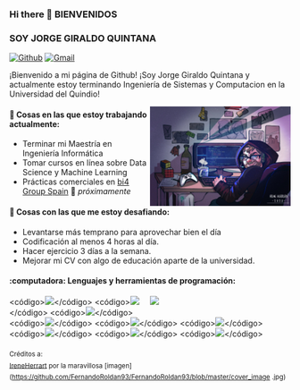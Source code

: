 ### Hi there 👋   BIENVENIDOS
### SOY JORGE GIRALDO QUINTANA

[![Github](https://img.shields.io/badge/-Github-000?style=flat&logo=Github&logoColor=white)](https://https://github.com/jorgegiraldo)
[![Gmail](https://img.shields.io/badge/-Gmail-c14438?style=flat&logo=Gmail&logoColor=white)](mailto:JEGIRALDOQ@UQVIRTUAL.EDU.CO)

¡Bienvenido a mi página de Github! ¡Soy Jorge Giraldo Quintana y actualmente estoy terminando  Ingeniería de Sistemas y Computacion en la Universidad del Quindio!  

<img align="right" alt="img" src="https://github.com/FernandoRoldan93/FernandoRoldan93/blob/master/cover_image.jpg" width="50%" height="auto" />


#### 🌱 Cosas en las que estoy trabajando actualmente:
- Terminar mi Maestría en Ingeniería Informática  
- Tomar cursos en línea sobre Data Science y Machine Learning
- Prácticas comerciales en [bi4 Group Spain](https://github.com/bi4group) 🚀 *próximamente*

#### :muscle: Cosas con las que me estoy desafiando:
- Levantarse más temprano para aprovechar bien el día
- Codificación al menos 4 horas al día.
- Hacer ejercicio 3 días a la semana.
- Mejorar mi CV con algo de educación aparte de la universidad.

#### :computadora: Lenguajes y herramientas de programación:
<p>
	<img width="50%" align="right" src="https://github-readme-stats.vercel.app/api?username=FernandoRoldan93&show_icons=true&hide_border=true" />

<código><img ancho="10%" src="https://www.vectorlogo.zone/logos/java/java-ar21.svg"></código>
<código><img ancho="10%" src="https://www.vectorlogo.zone/logos/python/python-ar21.svg"></código>
<código><img ancho="8%" src="https://www.vectorlogo.zone/logos/r-project/r-project-icon.svg"></código>
<br />
<código><img ancho="10%" src="https://www.vectorlogo.zone/logos/pocoo_flask/pocoo_flask-ar21.svg"></código>
<código><img ancho="10%" src="https://www.vectorlogo.zone/logos/mysql/mysql-ar21.svg"></código>
<código><img ancho="10%" src="https://www.vectorlogo.zone/logos/mongodb/mongodb-ar21.svg"></código>
<br />
<código><img ancho="10%" src="https://www.vectorlogo.zone/logos/apache_spark/apache_spark-ar21.svg"></código>
<código><img ancho="10%" src="https://www.vectorlogo.zone/logos/apache_hadoop/apache_hadoop-ar21.svg"></código>
<código><img ancho="10%" src="https://www.vectorlogo.zone/logos/git-scm/git-scm-ar21.svg"></código>
</p>

<sub>Créditos a: <br/>[IreneHerrart](https://www.artstation.com/ireneherrera) por la maravillosa [imagen](https://github.com/FernandoRoldan93/FernandoRoldan93/blob/master/cover_image .jpg)</sub>
<!--
**jorgegiraldo/jorgegiraldo** is a ✨ _special_ ✨ repository because its `README.md` (this file) appears on your GitHub profile.

Here are some ideas to get you started:

- 🔭 I’m currently working on 
- 🌱 I’m currently learning ...
- 👯 I’m looking to collaborate on ...
- 🤔 I’m looking for help with ...
- 💬 Ask me about ...
- 📫 How to reach me: ...
- 😄 Pronouns: ...
- ⚡ Fun fact: ...
-->

